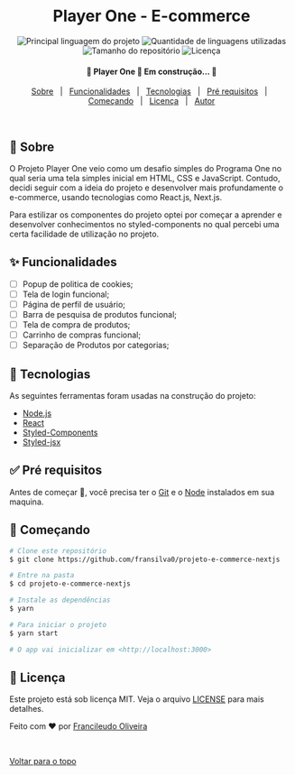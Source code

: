 <div align='center' id='top'>
<!-- <img src='./.github/app.gif' alt='app_name' /> -->

&#xa0;

<!-- <a href='linkdosite'>Demo</a> -->

</div>

<h1 align='center'>Player One - E-commerce </h1>

<p align='center'>

<img alt='Principal linguagem do projeto' src='https://img.shields.io/github/languages/top/fransilva0/projeto-e-commerce-nextjs?color=56BEB8'>

<img alt='Quantidade de linguagens utilizadas' src='https://img.shields.io/github/languages/count/fransilva0/projeto-e-commerce-nextjs?color=56BEB8'>

<img alt='Tamanho do repositório' src='https://img.shields.io/github/repo-size/fransilva0/projeto-e-commerce-nextjs?color=56BEB8'>

<img alt='Licença' src='https://img.shields.io/github/license/fransilva0/projeto-e-commerce-nextjs?color=56BEB8'>

<!-- <img alt='Github issues' src='https://img.shields.io/github/issues/{{github}}/{{repository}}?color=56BEB8' /> -->

<!-- <img alt='Github forks' src='https://img.shields.io/github/forks/{{github}}/{{repository}}?color=56BEB8' /> -->

<!-- <img alt='Github stars' src='https://img.shields.io/github/stars/{{github}}/{{repository}}?color=56BEB8' /> -->
</p>

<!-- Status -->

<h4 align='center'>🚧  Player One 🚀 Em construção...  🚧 </h4>

<p align='center'>
<a href='#dart-sobre'>Sobre</a> &#xa0; | &#xa0;
<a href='#sparkles-funcionalidades'>Funcionalidades</a> &#xa0; | &#xa0;
<a href='#rocket-tecnologias'>Tecnologias</a> &#xa0; | &#xa0;
<a href='#white_check_mark-pré-requesitos'>Pré requisitos</a> &#xa0; | &#xa0;
<a href='#checkered_flag-começando'>Começando</a> &#xa0; | &#xa0;
<a href='#memo-licença'>Licença</a> &#xa0; | &#xa0;
<a href='https://github.com/fransilva0' target='_blank'>Autor</a>
</p>

<br>

## :dart: Sobre ##

<p>
  O Projeto Player One veio como um desafio simples do Programa One no qual seria uma tela simples inicial em HTML, CSS e JavaScript. Contudo, decidi seguir com a ideia do projeto e desenvolver mais profundamente o e-commerce, usando tecnologias como React.js, Next.js.
</p>

<p>
  Para estilizar os componentes do projeto optei por começar a aprender e desenvolver conhecimentos no styled-components no qual percebi uma certa facilidade de utilização no projeto.
</p>

## :sparkles: Funcionalidades ##

- [ ] Popup de politica de cookies;
- [ ] Tela de login funcional;
- [ ] Página de perfil de usuário;
- [ ] Barra de pesquisa de produtos funcional;
- [ ] Tela de compra de produtos;
- [ ] Carrinho de compras funcional;
- [ ] Separação de Produtos por categorias;

## :rocket: Tecnologias ##

As seguintes ferramentas foram usadas na construção do projeto:

- [Node.js](https://nodejs.org/en/)
- [React](https://pt-br.reactjs.org/)
- [Styled-Components](https://styled-components.com/)
- [Styled-jsx](https://github.com/vercel/styled-jsx)

## :white_check_mark: Pré requisitos ##

Antes de começar :checkered_flag:, você precisa ter o [Git](https://git-scm.com) e o [Node](https://nodejs.org/en/) instalados em sua maquina.

## :checkered_flag: Começando ##

```bash
# Clone este repositório
$ git clone https://github.com/fransilva0/projeto-e-commerce-nextjs

# Entre na pasta
$ cd projeto-e-commerce-nextjs

# Instale as dependências
$ yarn

# Para iniciar o projeto
$ yarn start

# O app vai inicializar em <http://localhost:3000>
```

## :memo: Licença ##

Este projeto está sob licença MIT. Veja o arquivo [LICENSE](LICENSE.md) para mais detalhes.


Feito com :heart: por <a href='https://github.com/fransilva0' target='_blank'>Francileudo Oliveira</a>

&#xa0;

<a href='#top'>Voltar para o topo</a>
